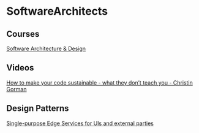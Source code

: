 # SoftwareArchitects

## Courses

[Software Architecture & Design](https://eu.udacity.com/course/software-architecture-design--ud821)

## Videos

[How to make your code sustainable - what they don’t teach you - Christin Gorman](https://vimeo.com/138774243?utm_campaign=iOS%2BDev%2BWeekly&utm_medium=email&utm_source=iOS_Dev_Weekly_Issue_251)

## Design Patterns

[Single-purpose Edge Services for UIs and external parties](https://samnewman.io/patterns/architectural/bff/)
